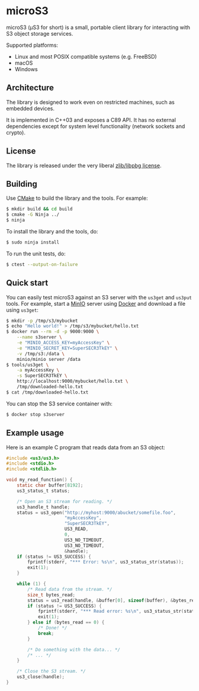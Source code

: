 # microS3

microS3 (μS3 for short) is a small, portable client library for interacting with S3 object storage services.

Supported platforms:
* Linux and most POSIX compatible systems (e.g. FreeBSD)
* macOS
* Windows

## Architecture

The library is designed to work even on restricted machines, such as embedded devices.

It is implemented in C++03 and exposes a C89 API. It has no external dependencies except for system level functionality (network sockets and crypto).

## License

The library is released under the very liberal [zlib/libpbg license](https://opensource.org/licenses/Zlib).

## Building

Use [CMake](https://cmake.org/) to build the library and the tools. For example:

```bash
$ mkdir build && cd build
$ cmake -G Ninja ../
$ ninja
```

To install the library and the tools, do:

```bash
$ sudo ninja install
```

To run the unit tests, do:

```bash
$ ctest --output-on-failure
```

## Quick start

You can easily test microS3 against an S3 server with the `us3get` and `us3put` tools. For example, start a [MinIO](https://min.io/) server using [Docker](https://www.docker.com/) and download a file using `us3get`:

```bash
$ mkdir -p /tmp/s3/mybucket
$ echo "Hello world!" > /tmp/s3/mybucket/hello.txt
$ docker run --rm -d -p 9000:9000 \
    --name s3server \
    -e "MINIO_ACCESS_KEY=myAccessKey" \
    -e "MINIO_SECRET_KEY=SuperSECR3TkEY" \
    -v /tmp/s3:/data \
    minio/minio server /data
$ tools/us3get \
    -a myAccessKey \
    -s SuperSECR3TkEY \
    http://localhost:9000/mybucket/hello.txt \
    /tmp/downloaded-hello.txt
$ cat /tmp/downloaded-hello.txt
```

You can stop the S3 service container with:

```bash
$ docker stop s3server
```

## Example usage

Here is an example C program that reads data from an S3 object:

```c
#include <us3/us3.h>
#include <stdio.h>
#include <stdlib.h>

void my_read_function() {
    static char buffer[8192];
    us3_status_t status;

    /* Open an S3 stream for reading. */
    us3_handle_t handle;
    status = us3_open("http://myhost:9000/abucket/somefile.foo",
                      "myAccessKey",
                      "SuperSECR3TkEY",
                      US3_READ,
                      0,
                      US3_NO_TIMEOUT,
                      US3_NO_TIMEOUT,
                      &handle);
    if (status != US3_SUCCESS) {
        fprintf(stderr, "*** Error: %s\n", us3_status_str(status));
        exit(1);
    }

    while (1) {
        /* Read data from the stream. */
        size_t bytes_read;
        status = us3_read(handle, &buffer[0], sizeof(buffer), &bytes_read);
        if (status != US3_SUCCESS) {
            fprintf(stderr, "*** Read error: %s\n", us3_status_str(status));
            exit(1);
        } else if (bytes_read == 0) {
            /* Done! */
            break;
        }

        /* Do something with the data... */
        /* ... */
    }

    /* Close the S3 stream. */
    us3_close(handle);
}
```
